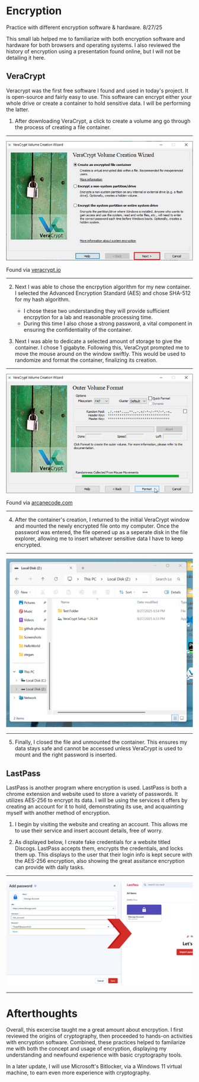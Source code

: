 # Encryption
Practice with different encryption software &amp; hardware. 8/27/25

This small lab helped me to familiarize with both encryption software and hardware for both browsers and operating systems. I also reviewed the history of encryption using a presentation found online, but I will not be detailing it here.

## VeraCrypt

Veracrypt was the first free software I found and used in today's project. It is open-source and fairly easy to use. This software can encrypt either your whole drive or create a container to hold sensitive data. I will be performing the latter.

1. After downloading VeraCrypt, a click to create a volume ang go through the process of creating a file container.

---

![photo1](https://github.com/MichaelJbyte/Encryption/blob/40a3dfd84f1bf999ae4eab66ceed6c456e7b26e1/VeraCrypt02.jpg)

Found via [veracrypt.io](https://veracrypt.io/en/Beginner%27s%20Tutorial.html)

---

2. Next I was able to chose the encrpytion algorithm for my new container. I selected the Advanced Encryption Standard (AES) and chose SHA-512 for my hash algorithm.
    - I chose these two understanding they will provide sufficient encrpytion for a lab and reasonable processing time.
    - During this time I also chose a strong password, a vital component in ensuring the confidentiality of the container.
  

3. Next I was able to dedicate a selected amount of storage to give the container. I chose 1 gigabyte. Following this, VeraCrypt prompted me to move the mouse around on the window swiftly. This would be used to randomize and format the container, finalizing its creation.

---

![photo2](https://github.com/MichaelJbyte/Encryption/blob/40a3dfd84f1bf999ae4eab66ceed6c456e7b26e1/VeraCrypt03.png)

Found via [arcanecode.com](https://arcanecode.com/2021/05/31/creating-and-using-hidden-containers-in-veracrypt/)

---

4. After the container's creation, I returned to the initial VeraCrypt window and mounted the newly encrypted file onto my computer. Once the password was entered, the file opened up as a seperate disk in the file explorer, allowing me to insert whatever sensitive data I have to keep encrypted.

---

![photo3](https://github.com/MichaelJbyte/Encryption/blob/40a3dfd84f1bf999ae4eab66ceed6c456e7b26e1/VeraCrypt01.png)


---

5. Finally, I closed the file and unmounted the container. This ensures my data stays safe and cannot be accessed unless VeraCrypt is used to mount and the right password is inserted.

## LastPass

LastPass is another program where encryption is used. LastPass is both a chrome extension and website used to store a variety of passwords. It utilizes AES-256 to encrypt its data. I will be using the services it offers by creating an account for it to hold, demonstrating its use, and acquainting myself with another method of encryption.

1. I begin by visiting the website and creating an account. This allows me to use their service and insert account details, free of worry.

2. As displayed below, I create fake credentials for a website titled Discogs. LastPass accepts them, encrypts the credentials, and locks them up. This displays to the user that their login info is kept secure with the AES-256 encryption, also showing the great assitance encryption can provide with daily tasks.

---

![photo3](https://github.com/MichaelJbyte/Encryption/blob/40a3dfd84f1bf999ae4eab66ceed6c456e7b26e1/LastPass1.png)


---

# Afterthoughts

Overall, this excercise taught me a great amount about encrpytion. I first reviewed the origins of cryptography, then proceeded to hands-on activities with encryption software. Combined, these practices helped to familarize me with both the concept and usage of encryption, displaying my understanding and newfound experience with basic cryptography tools. 

In a later update, I will use Microsoft's Bitlocker, via a Windows 11 virtual machine, to earn even more experience with cryptography.
